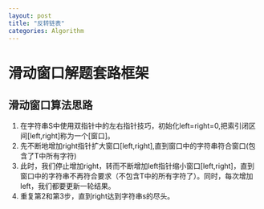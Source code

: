 ```yaml
---
layout: post
title: "反转链表"
categories: Algorithm
---
```

# 滑动窗口解题套路框架
## 滑动窗口算法思路
1. 在字符串S中使用双指针中的左右指针技巧，初始化left=right=0,把索引闭区间[left,right]称为一个[窗口]。
2. 先不断地增加right指针扩大窗口[left,right],直到窗口中的字符串符合窗口(包含了T中所有字符)
3. 此时，我们停止增加right，转而不断增加left指针缩小窗口[left,right]，直到窗口中的字符串不再符合要求（不包含T中的所有字符了）。同时，每次增加left，我们都要更新一轮结果。
4. 重复第2和第3步，直到right达到字符串s的尽头。







